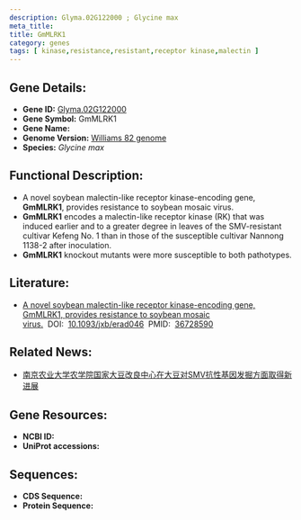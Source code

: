 ```yaml
---
description: Glyma.02G122000 ; Glycine max
meta_title:
title: GmMLRK1
category: genes
tags: [ kinase,resistance,resistant,receptor kinase,malectin ]
---
```


## Gene Details:
- **Gene ID:**	[Glyma.02G122000](https://www.maizegdb.org/gene_center/gene/Glyma.02G122000)
- **Gene Symbol:** GmMLRK1
- **Gene Name:** 
- **Genome Version:** [Williams 82 genome]()
- **Species:** *Glycine max*

## Functional Description:
   - A novel soybean malectin-like receptor kinase-encoding gene, **GmMLRK1**, provides resistance to soybean mosaic virus.
   - **GmMLRK1** encodes a malectin-like receptor kinase (RK) that was induced earlier and to a greater degree in leaves of the SMV-resistant cultivar Kefeng No. 1 than in those of the susceptible cultivar Nannong 1138-2 after inoculation.
   - **GmMLRK1** knockout mutants were more susceptible to both pathotypes.

## Literature:
   - [A novel soybean malectin-like receptor kinase-encoding gene, GmMLRK1, provides resistance to soybean mosaic virus.]( https://academic.oup.com/jxb/article/74/8/2692/7024624)&nbsp;&nbsp;DOI:&nbsp;&nbsp;[10.1093/jxb/erad046](https://academic.oup.com/jxb/article/74/8/2692/7024624)&nbsp;&nbsp;PMID:&nbsp;&nbsp;[36728590](https://pubmed.ncbi.nlm.nih.gov/36728590/)

## Related News:
   - [南京农业大学农学院国家大豆改良中心在大豆对SMV抗性基因发掘方面取得新进展](https://mp.weixin.qq.com/s?__biz=MzIyOTY2NDYyNQ==&mid=2247567953&idx=5&sn=42595a826c391cc821e93d91ce1af249&chksm=587df04caa40f6b58c9ba6bf8494dd6467919ac9e1456c2545b82b704a6091b5a68ade280242&scene=27#wechat_redirect)

## Gene Resources:
- **NCBI ID:** [](https://www.ncbi.nlm.nih.gov/gene/?term=)
- **UniProt accessions:** [](https://www.uniprot.org/uniprotkb//entry)

## Sequences:
- **CDS Sequence:**
- **Protein Sequence:**
